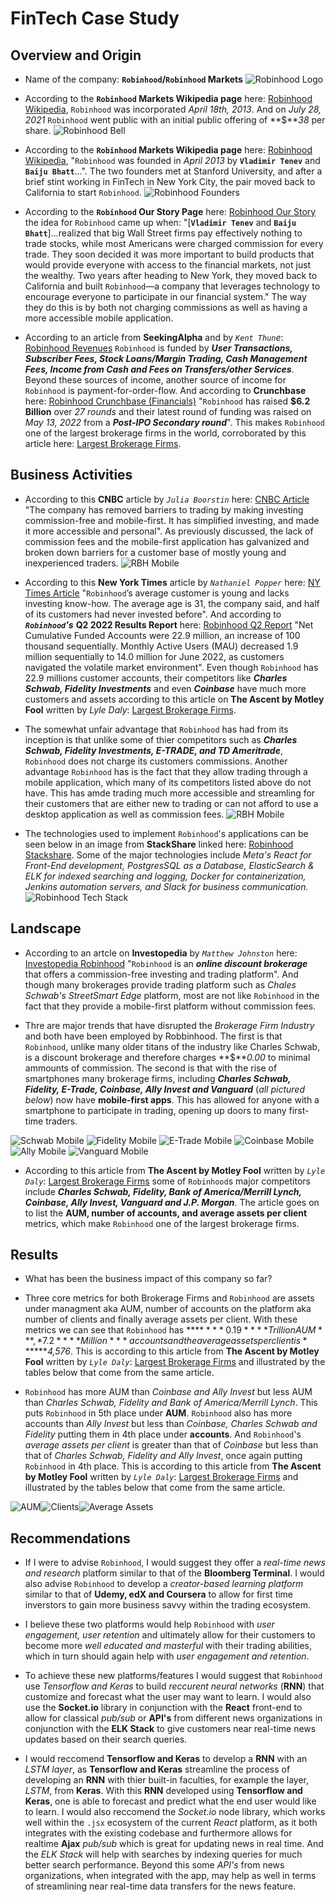 # FinTech Case Study

## Overview and Origin

* Name of the company: **`Robinhood`/`Robinhood` Markets** 
![Robinhood Logo](./assets/robinhood-logo.png)

* According to the **`Robinhood` Markets Wikipedia page** here: [Robinhood Wikipedia](https://tinyurl.com/robinhood-wikipedia]), `Robinhood` was incorporated *April 18th, 2013*. And on *July 28, 2021* `Robinhood` went public with an initial public offering of **$***38* per share. 
![Robinhood Bell](./assets/rbh-bell.jpg)

* According to the **`Robinhood` Markets Wikipedia page** here: [Robinhood Wikipedia](https://tinyurl.com/robinhood-wikipedia]), "`Robinhood` was founded in *April 2013* by **`Vladimir Tenev`** and **`Baiju Bhatt`**...". The two founders met at Stanford University, and after a brief stint working in FinTech in New York City, the pair moved back to California to start `Robinhood`. 
![Robinhood Founders](./assets/Baiju_Bhatt_and_Vlad_Tenev.jpeg)

* According to the **`Robinhood` Our Story Page** here: [Robinhood Our Story](https://tinyurl.com/robinhood-our-story) the idea for `Robinhood` came up when: "[**`Vladimir Tenev`** and **`Baiju Bhatt`**]...realized that big Wall Street firms pay effectively nothing to trade stocks, while most Americans were charged commission for every trade. They soon decided it was more important to build products that would provide everyone with access to the financial markets, not just the wealthy. Two years after heading to New York, they moved back to California and built `Robinhood`—a company that leverages technology to encourage everyone to participate in our financial system." The way they do this is by both not charging commissions as well as having a more accessible mobile application.

* According to an article from **SeekingAlpha** and by *`Kent Thun`e*: [Robinhood Revenues](https://tinyurl.com/robinhood-revenues) `Robinhood` is funded by ***User Transactions, Subscriber Fees, Stock Loans/Margin Trading, Cash Management Fees, Income from Cash and Fees on Transfers/other Services***. Beyond these sources of income, another source of income for `Robinhood` is payment-for-order-flow. And according to **Crunchbase** here: [Robinhood Crunchbase (Financials)](https://tinyurl.com/robinhood-cb-financials) "`Robinhood` has raised **$6.2 Billion** over *27 rounds* and their latest round of funding was raised on *May 13, 2022* from a ***Post-IPO Secondary round***". This makes `Robinhood` one of the largest brokerage firms in the world, corroborated by this article here: [Largest Brokerage Firms](https://tinyurl.com/largest-brokerage-firms).


## Business Activities

* According to this **CNBC** article by *`Julia Boorstin`* here: [CNBC Article](https://tinyurl.com/robinhood-disruptive) "The company has removed barriers to trading by making investing commission-free and mobile-first. It has simplified investing, and made it more accessible and personal". As previously discussed, the lack of commission fees and the mobile-first application has galvanized and broken down barriers for a customer base of mostly young and inexperienced traders.
![RBH Mobile](./assets/rbh-walk.gif)

* According to this **New York Times** article by *`Nathaniel Popper`* here: [NY Times Article](https://tinyurl.com/robinhood-customers) "`Robinhood`’s average customer is young and lacks investing know-how. The average age is 31, the company said, and half of its customers had never invested before". And according to ***`Robinhood`'s*** **Q2 2022 Results Report** here: [Robinhood Q2 Report](https://tinyurl.com/robinhood-Q2-2022) "Net Cumulative Funded Accounts were 22.9 million, an increase of 100 thousand sequentially. Monthly Active Users (MAU) decreased 1.9 million sequentially to 14.0 million for June 2022, as customers navigated the volatile market environment". Even though `Robinhood` has 22.9 millions customer accounts, their competitors like ***Charles Schwab, Fidelity Investments*** and even ***Coinbase*** have much more customers and assets according to this article on **The Ascent by Motley Fool** written by *Lyle Daly*: [Largest Brokerage Firms](https://tinyurl.com/largest-brokerage-firms).

* The somewhat unfair advantage that `Robinhood` has had from its inception is that unlike some of thier competitors such as ***Charles Schwab, Fidelity Investments, E-TRADE, and TD Ameritrade***, `Robinhood` does not charge its customers commissions. Another advantage `Robinhood` has is the fact that they allow trading through a mobile application, which many of its competitors listed above do not have. This has amde trading much more accessible and streamling for their customers that are either new to trading or can not afford to use a desktop application as well as commission fees. 
![RBH Mobile](./assets/rbh-mobile-2.jpeg)

* The technologies used to implement `Robinhood`'s applications can be seen below in an image from **StackShare** linked here: [Robinhood Stackshare](https://tinyurl.com/robinhood-stackshare). Some of the major technologies include *Meta's React for Front-End development, PostgresSQL as a Database, ElasticSearch & ELK for indexed searching and logging, Docker for containerization, Jenkins automation servers, and Slack for business communication.* 
![Robinhood Tech Stack](./assets/Robinhood-Tech-Stack.png)


## Landscape

* According to an artcle on **Investopedia** by *`Matthew Johnston`* here: [Investopedia Robinhood](https://tinyurl.com/robinhood-investopedia) "`Robinhood` is an ***online discount brokerage*** that offers a commission-free investing and trading platform". And though many brokerages provide trading platform such as *Chales Schwab's StreetSmart Edge* platform, most are not like `Robinhood` in the fact that they provide a mobile-first platform without commission fees.

* Thre are  major trends that have disrupted the *Brokerage Firm Industry* and both have been employed by Robbinhood. The first is that `Robinhood`, unlike many older titans of the industry like Charles Schwab, is a discount brokerage and therefore charges **$***0.00* to minimal ammounts of commission. The second is that with the rise of smartphones many brokerage firms, including ***Charles Schwab, Fidelity, E-Trade, Coinbase, Ally Invest and Vanguard*** (*all pictured below*) now have **mobile-first apps**. This has allowed for anyone with a smartphone to participate in trading, opening up doors to many first-time traders. 

![Schwab Mobile](./assets/Schwab-Mobile.jpeg) ![Fidelity Mobile](./assets/Fidelity-Mobile.png) ![E-Trade Mobile](./assets/E-Trade-Mobile.webp) ![Coinbase Mobile](./assets/Coinbase-Mobile.webp) ![Ally Mobile](./assets/Ally-Mobile.webp) ![Vanguard Mobile](./assets/vanguard-mobile.png)

* According to this article from **The Ascent by Motley Fool** written by *`Lyle Daly`*: [Largest Brokerage Firms](https://tinyurl.com/largest-brokerage-firms) some of `Robinhood`s major competitors include ***Charles Schwab, Fidelity, Bank of America/Merrill Lynch, Coinbase, Ally Invest, Vanguard and J.P. Morgan***. The article goes on to list the **AUM, number of accounts, and average assets per client** metrics, which make `Robinhood` one of the largest brokerage firms.

## Results

* What has been the business impact of this company so far?

* Three core metrics for both Brokerage Firms and `Robinhood` are assets under managment aka AUM, number of accounts on the platform aka number of clients and finally average assets per client. With these metrics we can see that `Robinhood` has ***$****0.19* ***Trillion AUM***, *7.2* ***Million*** accounts and the average assets per client is ***$****4,576*. This is according to this article from **The Ascent by Motley Fool** written by *`Lyle Daly`*: [Largest Brokerage Firms](https://tinyurl.com/largest-brokerage-firms) and illustrated by the tables below that come from the same article. 

* `Robinhood` has more AUM than *Coinbase and Ally Invest* but less AUM than *Charles Schwab, Fidelity and Bank of America/Merrill Lynch*. This puts `Robinhood` in 5th place under **AUM**. `Robinhood` also has more accounts than *Ally Invest* but less than *Coinbase, Charles Schwab and Fidelity* putting them in 4th place under **accounts**. And `Robinhood`'s *average assets per client* is greater than that of *Coinbase* but less than that of *Charles Schwab, Fidelity and Ally Invest*, once again putting `Robinhood` in 4th place. This is according to this article from **The Ascent by Motley Fool** written by *`Lyle Daly`*: [Largest Brokerage Firms](https://tinyurl.com/largest-brokerage-firms) and illustrated by the tables below that come from the same article.

![AUM](./assets/AUM.png)![Clients](./assets/Clients.png)![Average Assets](./assets/AVC.png)

## Recommendations

* If I were to advise `Robinhood`, I would suggest they offer a *real-time news and research* platform similar to that of the **Bloomberg Terminal**. I would also advise `Robinhood` to develop a *creator-based learning platform* similar to that of **Udemy, edX and Coursera** to allow for first time inverstors to gain more business savvy within the trading ecosystem.

* I believe these two platforms would help `Robinhood` with *user engagement, user retention* and ultimately allow for their customers to become more *well educated and masterful* with their trading abilities, which in turn should again help with *user engagement and retention*.

* To achieve these new platforms/features I would suggest that `Robinhood` use *Tensorflow and Keras* to build *reccurent neural networks* (**RNN**) that customize and forecast what the user may want to learn. I would also use the **Socket.io** library in conjunction with the **React** front-end to allow for classical *pub/sub* or **API's** from different news organizations in conjunction with the **ELK Stack** to give customers near real-time news updates based on their search queries.

* I would reccomend **Tensorflow and Keras** to develop a **RNN** with an *LSTM layer*, as **Tensorflow and Keras** streamline the process of developing an **RNN** with thier built-in faculties, for example the layer, *LSTM*, from **Keras**. With this **RNN** developed using **Tensorflow and Keras**, one is able to forecast and predict what the end user would like to learn. I would also reccomend the *Socket.io* node library, which works well within the `.jsx` ecosystem of the current *React* platform, as it both integrates with the existing codebase and furthermore allows for realtime **Ajax** *pub/sub* which is great for updating news in real time. And the *ELK Stack* will help with searches by indexing queries for much better search performance. Beyond this some *API's* from news organizations, when integrated with the app, may help as well in terms of streamlining near real-time data transfers for the news feature.
